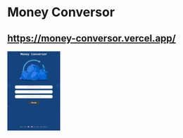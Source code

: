 # Money Conversor
## https://money-conversor.vercel.app/
<img src = '/Images/moneyConversor.png' height = '180px' width = '120px'>
